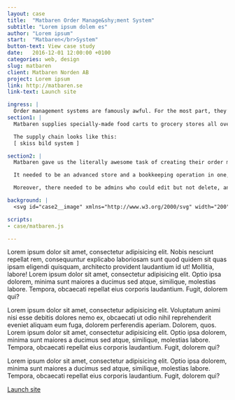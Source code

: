 ```yaml
---
layout: case
title:  "Matbaren Order Manage&shy;ment System"
subtitle: "Lorem ipsum dolem es"
author: "Lorem ipsum"
start:  "Matbaren</br>System"
button-text: View case study
date:   2016-12-01 12:00:00 +0100
categories: web, design
slug: matbaren
client: Matbaren Norden AB
project: Lorem ipsum
link: http://matbaren.se
link-text: Launch site

ingress: |
  Order management systems are famously awful. For the most part, they’re sad, grey C-Sharp concoctions from the 90s – Enter our client, Matbaren (or “Food Bar” in English).
section1: |
  Matbaren supplies specially-made food carts to grocery stores all over Sweden. These are then stocked with high-quality food that can be eaten on the go. Store clerks decide which food to offer in the bar and place orders with Matbaren for delivery. 

  The supply chain looks like this: 
  [ skiss bild system ]

section2: |
  Matbaren gave us the literally awesome task of creating their order management system. 

  It needed to be an advanced store and a bookkeeping operation in one, featuring everything from price lists to newsfeeds, analytics and direct messages. Mainly, store clerks would use this to order their Matbaren packages for delivery, mixing and matching the foods they wanted from all the options available. 

  Moreover, there needed to be admins who could edit but not delete, and super admins with almighty powers. Real-time data would be converted into charts, and price changes would need to be reflected throughout the system in seconds. All of this needed to be presented in an easy-to-use dashboard, tailored to the specific needs of the user. 

background: |
  <svg id="case2__image" xmlns="http://www.w3.org/2000/svg" width="200" height="140" viewBox="0 30 200 140"><defs><style>.mbkz-2{fill:#f0f0f0;}.mbkz-3{fill:#222932;}.mbkz-4{fill:#fff;}.mbkz-5{fill:#f8f8f8;}.mbkz-6{fill:#7a8c99;}.mbkz-7{fill:#00824a;}.mbkz-8{fill:#aaa;}</style></defs><title>matbaren gränssnitt</title><rect id="mbkz_bg" class="mbkz-2" x="40" y="66" width="120" height="68"/><g id="mbkz_side"><rect id="mbkz_sidebg" class="mbkz-3" x="40" y="66" width="20" height="68"/><g id="mbkz_side1"><rect class="mbkz-2" x="42" y="79.5" width="1" height="1"/><rect class="mbkz-2" x="44" y="79.5" width="13" height="1"/></g><g id="mbkz_side2"><rect class="mbkz-2" x="42" y="83.5" width="1" height="1"/><rect class="mbkz-2" x="44" y="83.5" width="13" height="1"/></g><g id="mbkz_side3"><rect class="mbkz-2" x="42" y="90.5" width="1" height="1"/><rect class="mbkz-2" x="44" y="90.5" width="13" height="1"/></g><g id="mbkz_side4"><rect class="mbkz-2" x="42" y="94.5" width="1" height="1"/><rect class="mbkz-2" x="44" y="94.5" width="13" height="1"/></g><g id="mbkz_side5"><rect class="mbkz-2" x="42" y="98.5" width="1" height="1"/><rect class="mbkz-2" x="44" y="98.5" width="13" height="1"/></g><g id="mbkz_side6"><rect class="mbkz-2" x="42" y="102.5" width="1" height="1"/><rect class="mbkz-2" x="44" y="102.5" width="13" height="1"/></g><g id="mbkz_side7"><rect class="mbkz-2" x="42" y="106.5" width="1" height="1"/><rect class="mbkz-2" x="44" y="106.5" width="13" height="1"/></g></g><g id="mbkz_content"><rect id="mbkz_content_head" class="mbkz-4" x="70" y="77" width="80" height="6"/><rect id="mbkz_content_footer" class="mbkz-4" x="70" y="119" width="80" height="6"/><rect id="mbkz_content_body" class="mbkz-5" x="70" y="83" width="80" height="36"/><rect id="mbkz_content_text" class="mbkz-6" x="100" y="79.5" width="20" height="1"/><rect id="mbkz_content_button2" class="mbkz-7" x="111" y="121" width="12" height="2"/><rect id="mbkz_content_button1" class="mbkz-8" x="97" y="121" width="12" height="2"/><g id="mbkz_content_text-2" data-name="mbkz_content_text" class="mbkz_textrow"><rect class="mbkz-2" x="75" y="88.5" width="8" height="1"/><rect class="mbkz-2" x="90" y="88.5" width="4" height="1"/><rect class="mbkz-2" x="98" y="88.5" width="17" height="1"/><rect class="mbkz-2" x="121" y="88.5" width="6" height="1"/><rect class="mbkz-2" x="133" y="88.5" width="4" height="1"/><rect class="mbkz-2" x="141" y="88.5" width="4" height="1"/></g><g id="mbkz_content_text-3" data-name="mbkz_content_text" class="mbkz_textrow"><rect class="mbkz-6" x="73" y="90.5" width="1" height="1"/><rect class="mbkz-6" x="75" y="90.5" width="13" height="1"/><rect class="mbkz-6" x="90" y="90.5" width="6" height="1"/><rect class="mbkz-6" x="98" y="90.5" width="21" height="1"/><rect class="mbkz-6" x="121" y="90.5" width="10" height="1"/><rect class="mbkz-6" x="133" y="90.5" width="6" height="1"/><rect class="mbkz-6" x="141" y="90.5" width="6" height="1"/></g><g id="mbkz_content_text-4" data-name="mbkz_content_text" class="mbkz_textrow"><rect class="mbkz-6" x="73" y="93.5" width="1" height="1"/><rect class="mbkz-6" x="75" y="93.5" width="10" height="1"/><rect class="mbkz-6" x="90" y="93.5" width="6" height="1"/><rect class="mbkz-6" x="98" y="93.5" width="21" height="1"/><rect class="mbkz-6" x="121" y="93.5" width="10" height="1"/><rect class="mbkz-6" x="133" y="93.5" width="6" height="1"/><rect class="mbkz-6" x="141" y="93.5" width="6" height="1"/></g><g id="mbkz_content_text-5" data-name="mbkz_content_text" class="mbkz_textrow"><rect class="mbkz-6" x="73" y="96.5" width="1" height="1"/><rect class="mbkz-6" x="75" y="96.5" width="13" height="1"/><rect class="mbkz-6" x="90" y="96.5" width="6" height="1"/><rect class="mbkz-6" x="98" y="96.5" width="21" height="1"/><rect class="mbkz-6" x="121" y="96.5" width="10" height="1"/><rect class="mbkz-6" x="133" y="96.5" width="6" height="1"/><rect class="mbkz-6" x="141" y="96.5" width="6" height="1"/></g><g id="mbkz_content_text-6" data-name="mbkz_content_text" class="mbkz_textrow"><rect class="mbkz-6" x="73" y="99.5" width="1" height="1"/><rect class="mbkz-6" x="75" y="99.5" width="12" height="1"/><rect class="mbkz-6" x="90" y="99.5" width="6" height="1"/><rect class="mbkz-6" x="98" y="99.5" width="21" height="1"/><rect class="mbkz-6" x="121" y="99.5" width="10" height="1"/><rect class="mbkz-6" x="133" y="99.5" width="6" height="1"/><rect class="mbkz-6" x="141" y="99.5" width="6" height="1"/></g><g id="mbkz_content_text-7" data-name="mbkz_content_text" class="mbkz_textrow"><rect class="mbkz-6" x="73" y="102.5" width="1" height="1"/><rect class="mbkz-6" x="75" y="102.5" width="12" height="1"/><rect class="mbkz-6" x="90" y="102.5" width="6" height="1"/><rect class="mbkz-6" x="98" y="102.5" width="21" height="1"/><rect class="mbkz-6" x="121" y="102.5" width="10" height="1"/><rect class="mbkz-6" x="133" y="102.5" width="6" height="1"/><rect class="mbkz-6" x="141" y="102.5" width="6" height="1"/></g><g id="mbkz_content_text-8" data-name="mbkz_content_text" class="mbkz_textrow"><rect class="mbkz-6" x="133" y="107.5" width="6" height="1"/><rect class="mbkz-6" x="141" y="107.5" width="6" height="1"/></g><g id="mbkz_content_text-9" data-name="mbkz_content_text" class="mbkz_textrow"><rect class="mbkz-6" x="135" y="110.5" width="4" height="1"/><rect class="mbkz-6" x="141" y="110.5" width="4" height="1"/></g><g id="mbkz_content_text-10" data-name="mbkz_content_text" class="mbkz_textrow"><rect class="mbkz-6" x="133" y="113.5" width="6" height="1"/><rect class="mbkz-6" x="141" y="113.5" width="6" height="1"/></g></g><g id="mbkz_menu"><rect id="mbkz_menubg" class="mbkz-4" x="40" y="66" width="120" height="7"/><circle id="mbkz_menu4" class="mbkz-2" cx="155.5" cy="69.5" r="1.5"/><circle id="mbkz_menu3" class="mbkz-2" cx="53" cy="69.5" r="1.5"/><circle id="mbkz_menu2" class="mbkz-2" cx="48" cy="69.5" r="1.5"/><circle id="mbkz_menu1" class="mbkz-2" cx="43" cy="69.5" r="1.5"/></g></svg>

scripts: 
- case/matbaren.js

---
```

Lorem ipsum dolor sit amet, consectetur adipisicing elit. Nobis nesciunt repellat rem, consequuntur explicabo laboriosam sunt quod quidem sit quas ipsam eligendi quisquam, architecto provident laudantium id ut! Mollitia, labore! Lorem ipsum dolor sit amet, consectetur adipisicing elit. Optio ipsa dolorem, minima sunt maiores a ducimus sed atque, similique, molestias labore. Tempora, obcaecati repellat eius corporis laudantium. Fugit, dolorem qui?

Lorem ipsum dolor sit amet, consectetur adipisicing elit. Voluptatum animi nisi esse debitis dolores nemo ex, obcaecati ut odio nihil reprehenderit eveniet aliquam eum fuga, dolorem perferendis aperiam. Dolorem, quos. Lorem ipsum dolor sit amet, consectetur adipisicing elit. Optio ipsa dolorem, minima sunt maiores a ducimus sed atque, similique, molestias labore. Tempora, obcaecati repellat eius corporis laudantium. Fugit, dolorem qui?

Lorem ipsum dolor sit amet, consectetur adipisicing elit. Optio ipsa dolorem, minima sunt maiores a ducimus sed atque, similique, molestias labore. Tempora, obcaecati repellat eius corporis laudantium. Fugit, dolorem qui?

[Launch site][case-link]

[case-link]: http://fullystudios.se

